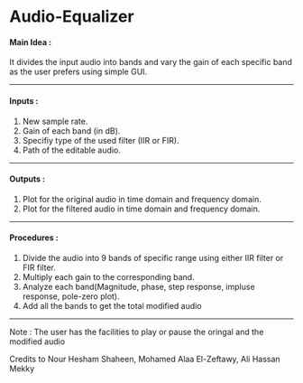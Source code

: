 # Audio-Equalizer
 
#### Main Idea : 
It divides the input audio into bands and vary the gain of each specific band as the user prefers using simple GUI.
**************************************************************************************************
#### Inputs : 
1. New sample rate.
2. Gain of each band (in dB). 
3. Specifiy type of the used filter (IIR or FIR).
4. Path of the editable audio.
***************************************************************************************************
#### Outputs : 
1. Plot for the original audio in time domain and frequency domain.
2. Plot for the filtered audio in time domain and frequency domain.
***************************************************************************************************
#### Procedures : 
1. Divide the audio into 9 bands of specific range using either IIR filter or FIR filter.
2. Multiply each gain to the corresponding band.
3. Analyze each band(Magnitude, phase, step response, impluse response, pole-zero plot).
4. Add all the bands to get the total modified audio
************************************************************************************************
Note : The user has the facilities to play or pause the oringal and the modified audio

Credits to Nour Hesham Shaheen, Mohamed Alaa El-Zeftawy, Ali Hassan Mekky
